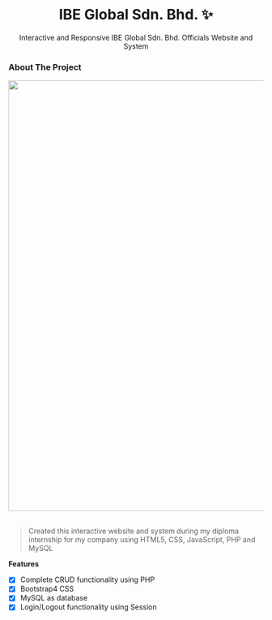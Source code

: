 <br />

<p align="center">
  <h1 align="center">IBE Global Sdn. Bhd. ✨</h1>

  <p align="center">
    Interactive and Responsive IBE Global Sdn. Bhd. Officials Website and System
    <br />
    </p>
</p>

<!-- ABOUT THE PROJECT -->

### About The Project

<img src="/READMEdocs/1465.gif"  width="850" height="auto" />

<br/>
<br/>

> Created this interactive website and system during my diploma internship for my company using HTML5, CSS, JavaScript, PHP and MySQL

**Features**

- [x] Complete CRUD functionality using PHP
- [x] Bootstrap4 CSS
- [x] MySQL as database
- [x] Login/Logout functionality using Session
